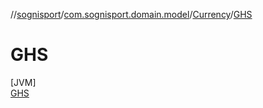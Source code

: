 //[sognisport](../../../../index.md)/[com.sognisport.domain.model](../../index.md)/[Currency](../index.md)/[GHS](index.md)

# GHS

[JVM]\
[GHS](index.md)
